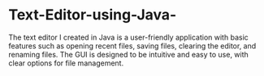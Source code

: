# Text-Editor-using-Java-
The text editor I created in Java is a user-friendly application with basic features such as opening recent files, saving files, clearing the editor, and renaming files. The GUI is designed to be intuitive and easy to use, with clear options for file management.
